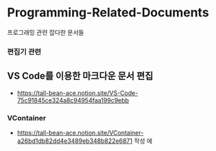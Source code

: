 # Programming-Related-Documents
프로그래밍 관련 잡다한 문서들

### 편집기 관련 ###
## VS Code를 이용한 마크다운 문서 편집 ##
- https://tall-bean-ace.notion.site/VS-Code-75c91845ce324a8c94954faa199c9ebb

### VContainer ###
- https://tall-bean-ace.notion.site/VContainer-a26bd1db82dd4e3489eb348b822e6871
작성 에
